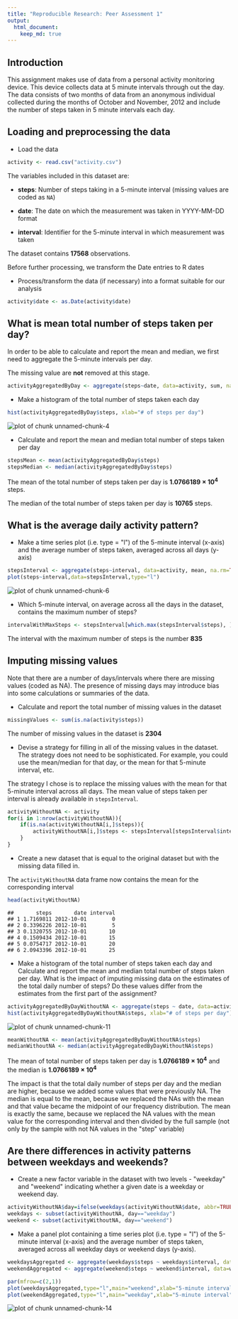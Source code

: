 ```yaml
---
title: "Reproducible Research: Peer Assessment 1"
output: 
  html_document:
    keep_md: true
---
```


## Introduction

This assignment makes use of data from a personal activity monitoring
device. This device collects data at 5 minute intervals through out the
day. The data consists of two months of data from an anonymous
individual collected during the months of October and November, 2012
and include the number of steps taken in 5 minute intervals each day.

## Loading and preprocessing the data

- Load the data


```r
activity <- read.csv("activity.csv")
```

The variables included in this dataset are:

* **steps**: Number of steps taking in a 5-minute interval (missing
    values are coded as `NA`)

* **date**: The date on which the measurement was taken in YYYY-MM-DD
    format

* **interval**: Identifier for the 5-minute interval in which
    measurement was taken
    
The dataset contains **17568** observations.

Before further processing, we transform the Date entries to R dates

- Process/transform the data (if necessary) into a format suitable for our analysis


```r
activity$date <- as.Date(activity$date)
```

## What is mean total number of steps taken per day?

In order to be able to calculate and report the mean and median, we first need to aggregate the 5-minute intervals per day.

The missing value are **not** removed at this stage.


```r
activityAggregatedByDay <- aggregate(steps~date, data=activity, sum, na.rm=TRUE)
```

- Make a histogram of the total number of steps taken each day


```r
hist(activityAggregatedByDay$steps, xlab="# of steps per day")
```

![plot of chunk unnamed-chunk-4](figure/unnamed-chunk-4-1.png) 

- Calculate and report the mean and median total number of steps taken per day


```r
stepsMean <- mean(activityAggregatedByDay$steps)
stepsMedian <- median(activityAggregatedByDay$steps)
```

The mean of the total number of steps taken per day is **1.0766189 &times; 10<sup>4</sup>** steps.

The median of the total number of steps taken per day is **10765** steps.

## What is the average daily activity pattern?

- Make a time series plot (i.e. type = "l") of the 5-minute interval (x-axis) and the average number of steps taken, averaged across all days (y-axis)


```r
stepsInterval <- aggregate(steps~interval, data=activity, mean, na.rm=TRUE)
plot(steps~interval,data=stepsInterval,type="l")
```

![plot of chunk unnamed-chunk-6](figure/unnamed-chunk-6-1.png) 

- Which 5-minute interval, on average across all the days in the dataset, contains the maximum number of steps?


```r
intervalWithMaxSteps <- stepsInterval[which.max(stepsInterval$steps), ]$interval
```

The interval with the maximum number of steps is the number **835**

## Imputing missing values

Note that there are a number of days/intervals where there are missing values (coded as NA). The presence of missing days may introduce bias into some calculations or summaries of the data.

- Calculate and report the total number of missing values in the dataset


```r
missingValues <- sum(is.na(activity$steps))
```

The number of missing values in the dataset is **2304**

- Devise a strategy for filling in all of the missing values in the dataset. The strategy does not need to be sophisticated. For example, you could use the mean/median for that day, or the mean for that 5-minute interval, etc.

The strategy I chose is to replace the missing values with the mean for that 5-minute interval across all days. The mean value of steps taken per interval is already available in `stepsInterval`.


```r
activityWithoutNA <- activity 
for(i in 1:nrow(activityWithoutNA)){
    if(is.na(activityWithoutNA[i,]$steps)){
        activityWithoutNA[i,]$steps <- stepsInterval[stepsInterval$interval==activityWithoutNA[i,]$interval,]$steps
    }
}
```

- Create a new dataset that is equal to the original dataset but with the missing data filled in.

The `activityWithoutNA` data frame now contains the mean for the corresponding interval


```r
head(activityWithoutNA)
```

```
##       steps       date interval
## 1 1.7169811 2012-10-01        0
## 2 0.3396226 2012-10-01        5
## 3 0.1320755 2012-10-01       10
## 4 0.1509434 2012-10-01       15
## 5 0.0754717 2012-10-01       20
## 6 2.0943396 2012-10-01       25
```

- Make a histogram of the total number of steps taken each day and Calculate and report the mean and median total number of steps taken per day. What is the impact of imputing missing data on the estimates of the total daily number of steps? Do these values differ from the estimates from the first part of the assignment?


```r
activityAggregatedByDayWithoutNA <- aggregate(steps ~ date, data=activityWithoutNA, sum)
hist(activityAggregatedByDayWithoutNA$steps, xlab="# of steps per day")
```

![plot of chunk unnamed-chunk-11](figure/unnamed-chunk-11-1.png) 

```r
meanWithoutNA <- mean(activityAggregatedByDayWithoutNA$steps)
medianWithoutNA <- median(activityAggregatedByDayWithoutNA$steps)
```

The mean of total number of steps taken per day is **1.0766189 &times; 10<sup>4</sup>** and the median is **1.0766189 &times; 10<sup>4</sup>**

The impact is that the total daily number of steps per day and the median are higher, because we added some values that were previously NA. The median is equal to the mean, because we replaced the NAs with the mean and that value became the midpoint of our frequency distribution. The mean is exactly the same, because we replaced the NA values with the mean value for the corresponding interval and then divided by the full sample (not only by the sample with not NA values in the "step" variable)


## Are there differences in activity patterns between weekdays and weekends?

- Create a new factor variable in the dataset with two levels - "weekday" and "weekend" indicating whether a given date is a weekday or weekend day.




```r
activityWithoutNA$day=ifelse(weekdays(activityWithoutNA$date, abbr=TRUE) %in% c("Sat","Sun"), "weekend","weekday")
weekdays <- subset(activityWithoutNA, day=="weekday")
weekend <- subset(activityWithoutNA, day=="weekend")
```


- Make a panel plot containing a time series plot (i.e. type = "l") of the 5-minute interval (x-axis) and the average number of steps taken, averaged across all weekday days or weekend days (y-axis).


```r
weekdaysAggregated <- aggregate(weekdays$steps ~ weekdays$interval, data=weekdays,FUN=mean)
weekendAggregated <- aggregate(weekend$steps ~ weekend$interval, data=weekend, FUN=mean)

par(mfrow=c(2,1))
plot(weekdaysAggregated,type="l",main="weekend",xlab="5-minute interval",ylab="number of steps")
plot(weekendAggregated,type="l",main="weekday",xlab="5-minute interval",ylab="number of steps")
```

![plot of chunk unnamed-chunk-14](figure/unnamed-chunk-14-1.png) 
